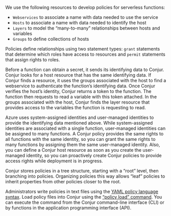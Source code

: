 We use the following resources to develop policies for serverless functions:

* `Webservices` to associate a name with data needed to use the service
* `Hosts` to associate a name with data needed to identify the host
* `Layers` to model the “many-to-many” relationships between hosts and variables
* `Groups` to define collections of hosts

Policies define relationships using two statement types: `grant` statements that determine which roles have access to resources and `permit` statements that assign rights to roles.

Before a function can obtain a secret, it sends its identifying data to Conjur. Conjur looks for a host resource that has the same identifying data. If Conjur finds a resource, it uses the groups associated with the host to find a webservice to authenticate the function’s identifying data. Once Conjur verifies the host’s identity, Conjur returns a token to the function. The function then requests to read a variable with this token attached. In the groups associated with the host, Conjur finds the layer resource that provides access to the variables the function is requesting to read.

Azure uses system-assigned identities and user-managed identities to provide the identifying data mentioned above. While system-assigned identities are associated with a single function, user-managed identities can be assigned to many functions. A Conjur policy provides the same rights to all functions with the same identity, so you can grant the same rights to many functions by assigning them the same user-managed identity. Also, you can define a Conjur host resource as soon as you create the user-managed identity, so you can proactively create Conjur policies to provide access rights while deployment is in progress.

Conjur stores policies in a tree structure, starting with a “root” level, then branching into policies. Organizing policies this way allows “leaf” policies to inherit properties from other policies closer to the root.

Administrators write policies in text files using the [YAML policy language syntax](https://docs.conjur.org/Latest/en/Content/Operations/Policy/policy-syntax.htm?tocpath=Fundamentals%7CPolicy%20Management%7C_____3). Load policy files into Conjur using the [“policy load” command](https://docs.conjur.org/Latest/en/Content/Operations/Policy/policy-load.html?tocpath=Fundamentals%7CPolicy%20Management%7C_____2). You can execute the command from the Conjur command-line interface (CLI) or by functions in the application programming interface (API).